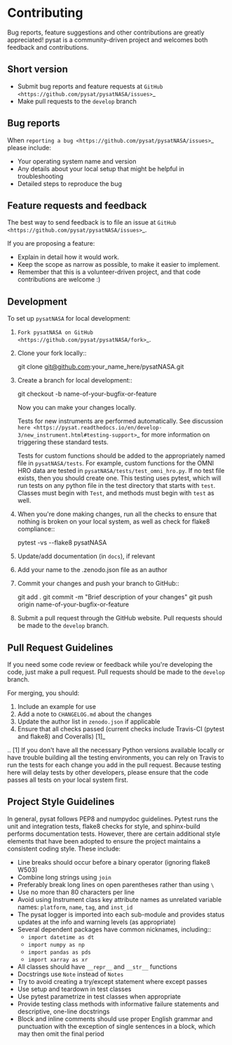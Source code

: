 Contributing
============

Bug reports, feature suggestions and other contributions are greatly
appreciated!  pysat is a community-driven project and welcomes both feedback and
contributions.

Short version
-------------

* Submit bug reports and feature requests at `GitHub <https://github.com/pysat/pysatNASA/issues>`_
* Make pull requests to the ``develop`` branch

Bug reports
-----------

When `reporting a bug <https://github.com/pysat/pysatNASA/issues>`_ please
include:

* Your operating system name and version
* Any details about your local setup that might be helpful in troubleshooting
* Detailed steps to reproduce the bug

Feature requests and feedback
-----------------------------

The best way to send feedback is to file an issue at
`GitHub <https://github.com/pysat/pysatNASA/issues>`_.

If you are proposing a feature:

* Explain in detail how it would work.
* Keep the scope as narrow as possible, to make it easier to implement.
* Remember that this is a volunteer-driven project, and that code contributions
  are welcome :)

Development
-----------

To set up `pysatNASA` for local development:

1. `Fork pysatNASA on GitHub <https://github.com/pysat/pysatNASA/fork>`_.
2. Clone your fork locally::

    git clone git@github.com:your_name_here/pysatNASA.git

3. Create a branch for local development::

    git checkout -b name-of-your-bugfix-or-feature

   Now you can make your changes locally.

   Tests for new instruments are performed automatically.  See discussion
   `here <https://pysat.readthedocs.io/en/develop-3/new_instrument.html#testing-support>`_
   for more information on triggering these standard tests.

   Tests for custom functions should be added to the appropriately named file
   in ``pysatNASA/tests``.  For example, custom functions for the OMNI HRO data
   are tested in ``pysatNASA/tests/test_omni_hro.py``.  If no test file exists,
   then you should create one.  This testing uses pytest, which will run tests on any python file in the test directory that starts with ``test``.  Classes must begin with ``Test``, and methods must begin with ``test`` as well.


4. When you're done making changes, run all the checks to ensure that nothing
   is broken on your local system, as well as check for flake8 compliance::

    pytest -vs --flake8 pysatNASA

5. Update/add documentation (in ``docs``), if relevant

6. Add your name to the .zenodo.json file as an author

7. Commit your changes and push your branch to GitHub::

    git add .
    git commit -m "Brief description of your changes"
    git push origin name-of-your-bugfix-or-feature

8. Submit a pull request through the GitHub website. Pull requests should be
   made to the ``develop`` branch.

Pull Request Guidelines
-----------------------

If you need some code review or feedback while you're developing the code, just
make a pull request. Pull requests should be made to the ``develop`` branch.

For merging, you should:

1. Include an example for use
2. Add a note to ``CHANGELOG.md`` about the changes
3. Update the author list in ``zenodo.json`` if applicable
4. Ensure that all checks passed (current checks include Travis-CI (pytest and
   flake8) and Coveralls) [1]_

.. [1] If you don't have all the necessary Python versions available locally or
      have trouble building all the testing environments, you can rely on
      Travis to run the tests for each change you add in the pull request.
      Because testing here will delay tests by other developers, please ensure
      that the code passes all tests on your local system first.

 Project Style Guidelines
 ------------------------

 In general, pysat follows PEP8 and numpydoc guidelines.  Pytest runs the unit
 and integration tests, flake8 checks for style, and sphinx-build performs
 documentation tests.  However, there are certain additional style elements that
 have been adopted to ensure the project maintains a consistent coding style.
 These include:

 * Line breaks should occur before a binary operator (ignoring flake8 W503)
 * Combine long strings using `join`
 * Preferably break long lines on open parentheses rather than using `\`
 * Use no more than 80 characters per line
 * Avoid using Instrument class key attribute names as unrelated variable names:
   `platform`, `name`, `tag`, and `inst_id`
 * The pysat logger is imported into each sub-module and provides status updates
   at the info and warning levels (as appropriate)
 * Several dependent packages have common nicknames, including::
   * `import datetime as dt`
   * `import numpy as np`
   * `import pandas as pds`
   * `import xarray as xr`
 * All classes should have `__repr__` and `__str__` functions
 * Docstrings use `Note` instead of `Notes`
 * Try to avoid creating a try/except statement where except passes
 * Use setup and teardown in test classes
 * Use pytest parametrize in test classes when appropriate
 * Provide testing class methods with informative failure statements and
   descriptive, one-line docstrings
 * Block and inline comments should use proper English grammar and punctuation
   with the exception of single sentences in a block, which may then omit the
   final period
